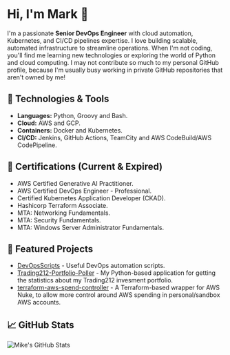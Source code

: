 # Hi, I'm Mark 👋

I'm a passionate **Senior DevOps Engineer** with cloud automation, Kubernetes, and CI/CD pipelines expertise. I love building scalable, automated infrastructure to streamline operations. When I'm not coding, you'll find me learning new technologies or exploring the world of Python and cloud computing.
I may not contribute so much to my personal GitHub profile, because I'm usually busy working in private GitHub repositories that aren't owned by me!

## 🔧 Technologies & Tools

- **Languages:** Python, Groovy and Bash.
- **Cloud:** AWS and GCP.
- **Containers:** Docker and Kubernetes.
- **CI/CD:** Jenkins, GitHub Actions, TeamCity and AWS CodeBuild/AWS CodePipeline.

## 🧾 Certifications (Current & Expired)
- AWS Certified Generative AI Practitioner.
- AWS Certified DevOps Engineer - Professional.
- Certified Kubernetes Application Developer (CKAD).
- Hashicorp Terraform Associate.
- MTA: Networking Fundamentals.
- MTA: Security Fundamentals.
- MTA: Windows Server Administrator Fundamentals. 

## 🚀 Featured Projects

- [DevOpsScripts](https://github.com/MikeTangoSierra/DevOpsScripts) - Useful DevOps automation scripts.
- [Trading212-Portfolio-Poller](https://github.com/MikeTangoSierra/Trading212-Portfolio-Poller) - My Python-based application for getting the statistics about my Trading212 invesment portfolio.
- [terraform-aws-spend-controller](https://github.com/MikeTangoSierra/terraform-aws-spend-controller) - A Terraform-based wrapper for AWS Nuke, to allow more control around AWS spending in personal/sandbox AWS accounts.

## 📈 GitHub Stats

![Mike's GitHub Stats](https://github-readme-stats.vercel.app/api?username=MikeTangoSierra&show_icons=true&count_private=true&hide_title=true&hide=prs&theme=radical)
